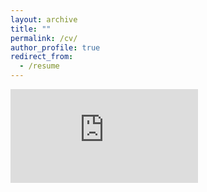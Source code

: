 ```yaml
---
layout: archive
title: ""
permalink: /cv/
author_profile: true
redirect_from:
  - /resume
---
```


<embed src="https://devsubramanian.github.io/Resume.pdf" type="application/pdf" />
